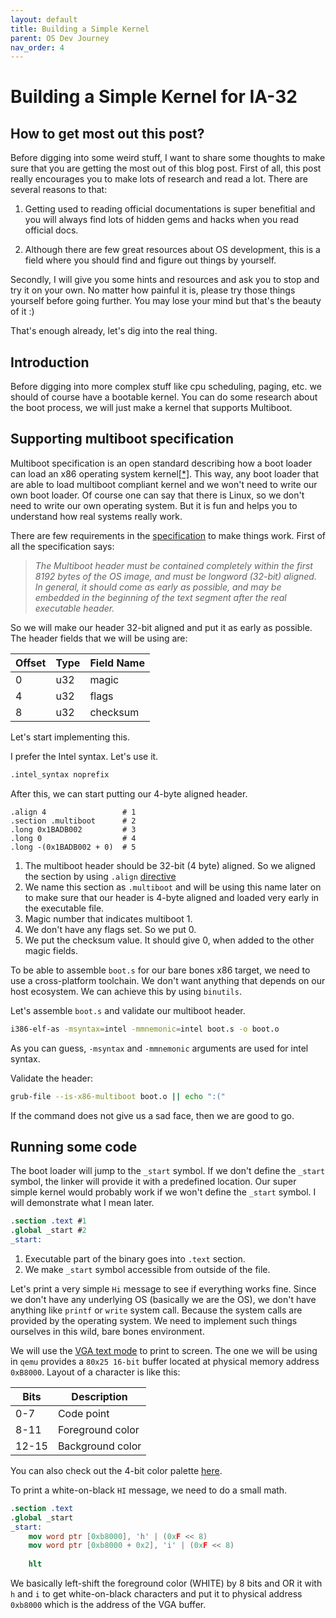 ```yaml
---
layout: default
title: Building a Simple Kernel 
parent: OS Dev Journey
nav_order: 4
---
```


# Building a Simple Kernel for IA-32 

## How to get most out this post?

Before digging into some weird stuff, I want to share some thoughts to make sure that you are getting the most out of this blog post. First of all, this post really encourages you to make lots of research and read a lot. There are several reasons to that:

1. Getting used to reading official documentations is super benefitial and you will always find lots of hidden gems and hacks when you read official docs.

2. Although there are few great resources about OS development, this is a field where you should find and figure out things by yourself.

Secondly, I will give you some hints and resources and ask you to stop and try it on your own. No matter how painful it is, please try those things yourself before going further. You may lose your mind but that's the beauty of it :)

That's enough already, let's dig into the real thing.

## Introduction

Before digging into more complex stuff like cpu scheduling, paging, etc. we should of course have a bootable kernel. You can do some research about the boot process, we will just make a kernel that supports Multiboot.

## Supporting multiboot specification

Multiboot specification is an open standard describing how a boot loader can load an x86 operating system kernel[\[\*\]](https://en.wikipedia.org/wiki/Multiboot_specification). This way, any boot loader that are able to load multiboot compliant kernel and we won't need to write our own boot loader. Of course one can say that there is Linux, so we don't need to write our own operating system. But it is fun and helps you to understand how real systems really work.

There are few requirements in the [specification](https://www.gnu.org/software/grub/manual/multiboot/multiboot.html) to make things work. First of all the specification says:

> *The Multiboot header must be contained completely within the first 8192 bytes of the OS image, and must be longword (32-bit) aligned. In general, it should come as early as possible, and may be embedded in the beginning of the text segment after the real executable header.*

So we will make our header 32-bit aligned and put it as early as possible. The header fields that we will be using are:

| Offset | Type | Field Name |
| ------ | ---- | -----------|
| 0      | u32  | magic      |
| 4      | u32  | flags      |
| 8      | u32  | checksum   |

Let's start implementing this. 

I prefer the Intel syntax. Let's use it.

```nasm
.intel_syntax noprefix
```

After this, we can start putting our 4-byte aligned header.

```
.align 4                 # 1
.section .multiboot      # 2
.long 0x1BADB002         # 3
.long 0                  # 4
.long -(0x1BADB002 + 0)  # 5
```

1. The multiboot header should be 32-bit (4 byte) aligned. So we aligned the section by using `.align` [directive](https://ftp.gnu.org/old-gnu/Manuals/gas-2.9.1/html_chapter/as_7.html)
3. We name this section as `.multiboot` and will be using this name later on to make sure that our header is 4-byte aligned and loaded very early in the executable file.
4. Magic number that indicates multiboot 1.
5. We don't have any flags set. So we put 0.
6. We put the checksum value. It should give 0, when added to the other magic fields.

To be able to assemble `boot.s` for our bare bones x86 target, we need to use a cross-platform toolchain. We don't want anything that depends on our host ecosystem. We can achieve this by using `binutils`.

Let's assemble `boot.s` and validate our multiboot header.

```sh
i386-elf-as -msyntax=intel -mmnemonic=intel boot.s -o boot.o
```

As you can guess, `-msyntax` and `-mmnemonic` arguments are used for intel syntax. 

Validate the header:
```sh
grub-file --is-x86-multiboot boot.o || echo ":("
```

If the command does not give us a sad face, then we are good to go.

## Running some code

The boot loader will jump to the `_start` symbol. If we don't define the `_start` symbol, the linker will provide it with a predefined location. Our super simple kernel would probably work if we won't define the `_start` symbol. I will demonstrate what I mean later.

```nasm
.section .text #1
.global _start #2
_start: 
```

1. Executable part of the binary goes into `.text` section.
2. We make `_start` symbol accessible from outside of the file.

Let's print a very simple `Hi` message to see if everything works fine. Since we don't have any underlying OS (basically we are the OS), we don't have anything like `printf` or `write` system call. Because the system calls are provided by the operating system. We need to implement such things ourselves in this wild, bare bones environment. 

We will use the [VGA text mode](https://en.wikipedia.org/wiki/VGA_text_mode) to print to screen. The one we will be using in `qemu` provides a `80x25 16-bit` buffer located at physical memory address `0xB8000`. Layout of a character is like this:

| Bits  | Description       |
| ------| ------------------|
| 0-7   | Code point        | 
| 8-11  | Foreground color  | 
| 12-15 | Background color  | 

You can also check out the 4-bit color palette [here](https://www.fountainware.com/EXPL/vga_color_palettes.htm).

To print a white-on-black `HI` message, we need to do a small math.

```nasm
.section .text
.global _start
_start:
    mov word ptr [0xb8000], 'h' | (0xF << 8)
    mov word ptr [0xb8000 + 0x2], 'i' | (0xF << 8)
    
    hlt
```

We basically left-shift the foreground color (WHITE) by 8 bits and OR it with `h` and `i` to get white-on-black characters and put it to physical address `0xb8000` which is the address of the VGA buffer.




